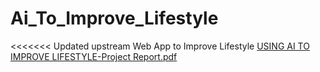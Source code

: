 # Ai_To_Improve_Lifestyle
<<<<<<< Updated upstream
 Web App to  Improve Lifestyle 
[USING AI TO IMPROVE LIFESTYLE-Project Report.pdf](https://github.com/Afrinaf/Ai_To_Improve_Lifestyle/files/9792948/USING.AI.TO.IMPROVE.LIFESTYLE-Project.Report.pdf)

